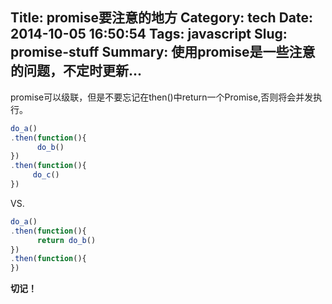 Title: promise要注意的地方
Category: tech
Date: 2014-10-05 16:50:54
Tags: javascript
Slug: promise-stuff
Summary: 使用promise是一些注意的问题，不定时更新...
---

promise可以级联，但是不要忘记在then()中return一个Promise,否则将会并发执行。

``` javascript
do_a()
.then(function(){
      do_b()
})
.then(function(){
     do_c()
})
```

VS.

``` javascript
do_a()
.then(function(){
      return do_b()
})
.then(function(){
})
```

**切记！**